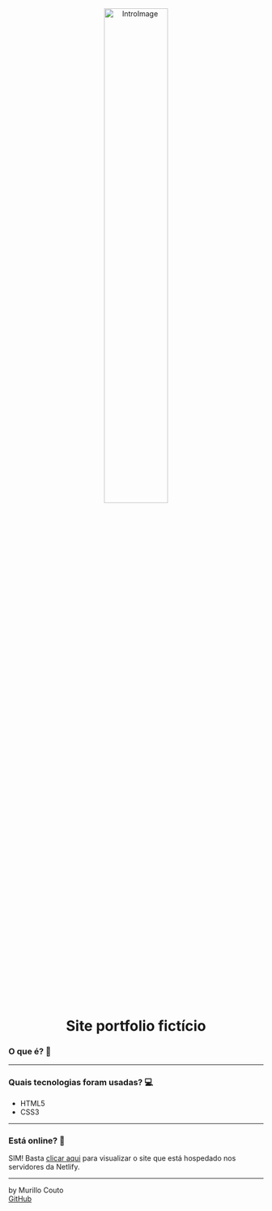 <div align="center">
	<a href="(https://github.com/MurilloCouto/LandingPageArquitetura)" target="_blank">
		<img src="./imagens" alt="IntroImage" width="50%"/>
	</a>
</div>

<div align="center">
	<h1>Site portfolio fictício</h1>
</div>

### O que é? 🤔

<hr>

### Quais tecnologias foram usadas? 💻
- HTML5
- CSS3
<hr>

### Está online? 📡
SIM! Basta [clicar aqui](https://projetoportf.netlify.app/) para visualizar o site que está hospedado nos servidores da Netlify.
<hr>

by Murillo Couto<br>
[GitHub](https://github.com/MurilloCouto)
